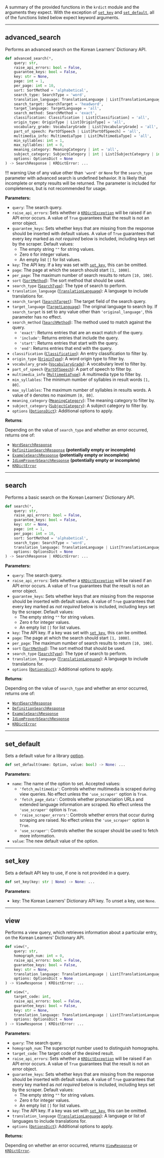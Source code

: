 A summary of the provided functions in the `krdict` module and the arguments they expect.
With the exception of [`set_key`](#set_key) and [`set_default`](#set_default),
all of the functions listed below expect keyword arguments.

---
## advanced_search

Performs an advanced search on the Korean Learners' Dictionary API.

```python
def advanced_search(*,
    query: str,
    raise_api_errors: bool = False,
    guarantee_keys: bool = False,
    key: str = None,
    page: int = 1,
    per_page: int = 10,
    sort: SortMethod = 'alphabetical',
    search_type: SearchType = 'word',
    translation_language: TranslationLanguage | List[TranslationLanguage] = None,
    search_target: SearchTarget = 'headword',
    target_language: TargetLanguage = 'all',
    search_method: SearchMethod = 'exact',
    classification: Classification | List[Classification] = 'all',
    origin_type: OriginType | List[OriginType] = 'all',
    vocabulary_grade: VocabularyGrade | List[VocabularyGrade] = 'all',
    part_of_speech: PartOfSpeech | List[PartOfSpeech] = 'all',
    multimedia_info: MultimediaType | List[MultimediaType] = 'all',
    min_syllables: int = 1,
    max_syllables: int = 0,
    meaning_category: MeaningCategory | int = 'all',
    subject_category: SubjectCategory | int | List[SubjectCategory | int] = 'all',
    options: OptionsDict = None
) -> SearchResponse | KRDictError: ...
```
!!! warning
    Use of any value other than `'word'` or `None` for the `search_type` parameter with advanced search is
    undefined behavior. It is likely that incomplete or empty results will be returned.
    The parameter is included for completeness, but is not recommended for usage.

**Parameters:**

- `query`: The search query.
- `raise_api_errors`: Sets whether a [`KRDictException`](exceptions.md#krdictexception) will be raised if an API error occurs.
A value of `True` guarantees that the result is not an error object.
- `guarantee_keys`: Sets whether keys that are missing from the response should be inserted with default values. A value of `True`
guarantees that every key marked as *not required* below is included, including keys set by the scraper. Default values:
    - The empty string `""` for string values.
    - Zero `0` for integer values.
    - An empty list `[]` for list values.
- `key`: The API key. If a key was set with [`set_key`](#set_key), this can be omitted.
- `page`: The page at which the search should start `[1, 1000]`.
- `per_page`: The maximum number of search results to return `[10, 100]`.
- `sort` ([`SortMethod`](parameters.md#sortmethod)): The sort method that should be used.
- `search_type` ([`SearchType`](parameters.md#searchtype)): The type of search to perform.
- `translation_language` ([`TranslationLanguage`](parameters.md#translationlanguage)): A language to include translations for.
- `search_target` ([`SearchTarget`](parameters.md#searchtarget)): The target field of the search query.
- `target_language` ([`TargetLanguage`](parameters.md#targetlanguage)): The original language to search by. If `search_target`
is set to any value other than `'original_language'`, this parameter has no effect.
- `search_method` ([`SearchMethod`](parameters.md#searchmethod)): The method used to match against the query.
    - `'exact'`: Returns entries that are an exact match of the query.
    - `'include'`: Returns entries that include the query.
    - `'start'`: Returns entries that start with the query.
    - `'end'`: Returns entries that end with the query.
- `classification` ([`Classification`](parameters.md#classification)): An entry classification to filter by.
- `origin_type` ([`OriginType`](parameters.md#origintype)): A word origin type to filter by.
- `vocabulary_grade` ([`VocabularyGrade`](parameters.md#vocabularygrade)): A vocabulary level to filter by.
- `part_of_speech` ([`PartOfSpeech`](parameters.md#partofspeech)): A part of speech to filter by.
- `multimedia_info` ([`MultimediaType`](parameters.md#multimediatype)): A multimedia type to filter by.
- `min_syllables`: The minimum number of syllables in result words `[1, 80]`.
- `max_syllables`: The maximum number of syllables in results words. A value of `0` denotes no maximum `[0, 80]`.
- `meaning_category` ([`MeaningCategory`](parameters.md#meaningcategory)): The meaning category to filter by.
- `subject_category` ([`SubjectCategory`](parameters.md#subjectcategory)): A subject category to filter by.
- `options` ([`OptionsDict`](parameters.md#optionsdict)): Additional options to apply.


**Returns**:

Depending on the value of `search_type` and whether an error occurred, returns one of:

- [`WordSearchResponse`](return_types.md#wordsearchresponse)
- [`DefinitionSearchResponse`](return_types.md#definitionsearchresponse) **(potentially empty or incomplete)**
- [`ExampleSearchResponse`](return_types.md#examplesearchresponse) **(potentially empty or incomplete)**
- [`IdiomProverbSearchResponse`](return_types.md#idiomproverbsearchresponse) **(potentially empty or incomplete)**
- [`KRDictError`](return_types.md#krdicterror)

---

## search

Performs a basic search on the Korean Learners' Dictionary API.

```python
def search(*,
    query: str,
    raise_api_errors: bool = False,
    guarantee_keys: bool = False,
    key: str = None,
    page: int = 1,
    per_page: int = 10,
    sort: SortMethod = 'alphabetical',
    search_type: SearchType = 'word',
    translation_language: TranslationLanguage | List[TranslationLanguage] = None,
    options: OptionsDict = None
) -> SearchResponse | KRDictError: ...
```

**Parameters:**

- `query`: The search query.
- `raise_api_errors`: Sets whether a [`KRDictException`](exceptions.md#krdictexception) will be raised if an API error occurs.
A value of `True` guarantees that the result is not an error object.
- `guarantee_keys`: Sets whether keys that are missing from the response should be inserted with default values. A value of `True`
guarantees that every key marked as *not required* below is included, including keys set by the scraper. Default values:
    - The empty string `""` for string values.
    - Zero `0` for integer values.
    - An empty list `[]` for list values.
- `key`: The API key. If a key was set with [`set_key`](#set_key), this can be omitted.
- `page`: The page at which the search should start `[1, 1000]`.
- `per_page`: The maximum number of search results to return `[10, 100]`.
- `sort` ([`SortMethod`](parameters.md#sortmethod)): The sort method that should be used.
- `search_type` ([`SearchType`](parameters.md#searchtype)): The type of search to perform.
- `translation_language` ([`TranslationLanguage`](parameters.md#translationlanguage)): A language to include translations for.
- `options` ([`OptionsDict`](parameters.md#optionsdict)): Additional options to apply.


**Returns**:

Depending on the value of `search_type` and whether an error occurred, returns one of:

- [`WordSearchResponse`](return_types.md#wordsearchresponse)
- [`DefinitionSearchResponse`](return_types.md#definitionsearchresponse)
- [`ExampleSearchResponse`](return_types.md#examplesearchresponse)
- [`IdiomProverbSearchResponse`](return_types.md#idiomproverbsearchresponse)
- [`KRDictError`](return_types.md#krdicterror)

---

## set_default

Sets a default value for a library [option](parameters.md#optionsdict).

```python
def set_default(name: Option, value: bool) -> None: ...
```

**Parameters:**

- `name`: The name of the option to set. Accepted values:
    - `'fetch_multimedia'`: Controls whether multimedia is scraped during view queries. No effect unless the `'use_scraper'` option is `True`.
    - `'fetch_page_data'`: Controls whether pronunciation URLs and extended language information are scraped. No effect unless the `'use_scraper'` option is `True`.
    - `'raise_scraper_errors'`: Controls whether errors that occur during scraping are raised. No effect unless the `'use_scraper'` option is `True`.
    - `'use_scraper'`: Controls whether the scraper should be used to fetch more information.
- `value`: The new default value of the option.

---

## set_key

Sets a default API key to use, if one is not provided in a query.

```python
def set_key(key: str | None) -> None: ...
```

**Parameters:**

- key: The Korean Learners' Dictionary API key. To unset a key, use `None`.

---

## view

Performs a view query, which retrieves information about a particular entry, on the Korean Learners' Dictionary API.

```python
def view(*,
    query: str,
    homograph_num: int = 0,
    raise_api_errors: bool = False,
    guarantee_keys: bool = False,
    key: str = None,
    translation_language: TranslationLanguage | List[TranslationLanguage] = None,
    options: OptionsDict = None
) -> ViewResponse | KRDictError: ...

def view(*,
    target_code: int,
    raise_api_errors: bool = False,
    guarantee_keys: bool = False,
    key: str = None,
    translation_language: TranslationLanguage | List[TranslationLanguage] = None,
    options: OptionsDict = None
) -> ViewResponse | KRDictError: ...
```

**Parameters:**

- `query`: The search query.
- `homograph_num`: The superscript number used to distinguish homographs.
- `target_code`: The target code of the desired result.
- `raise_api_errors`: Sets whether a [`KRDictException`](exceptions.md#krdictexception) will be raised if an API error occurs.
A value of `True` guarantees that the result is not an error object.
- `guarantee_keys`: Sets whether keys that are missing from the response should be inserted with default values. A value of `True`
guarantees that every key marked as *not required* below is included, including keys set by the scraper. Default values:
    - The empty string `""` for string values.
    - Zero `0` for integer values.
    - An empty list `[]` for list values.
- `key`: The API key. If a key was set with [`set_key`](#set_key), this can be omitted.
- `translation_language` ([`TranslationLanguage`](parameters.md#translationlanguage)): A language or list of
languages to include translations for.
- `options` ([`OptionsDict`](parameters.md#optionsdict)): Additional options to apply.


**Returns:**

Depending on whether an error occurred, returns [`ViewResponse`](return_types.md#viewresponse) or
[`KRDictError`](return_types.md#krdicterror).

